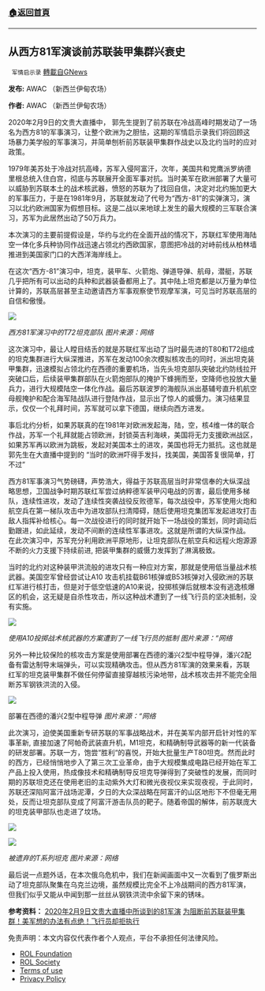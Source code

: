 ###  [:house:返回首頁](https://github.com/ourhimalayas/txt)
---


## 从西方81军演谈前苏联装甲集群兴衰史
` 军情启示录` [轉載自GNews](https://gnews.org/zh-hans/2045876/)

**发布:** AWAC （新西兰伊甸农场）

**作者:** AWAC （新西兰伊甸农场）

2020年2月9日的文贵大直播中， 郭先生提到了前苏联在冷战高峰时期发动了一场名为西方81的军事演习，让整个欧洲为之胆怯，这期的军情启示录我们将回顾这场暴力美学般的军事演习，并简单刨析前苏联装甲集群作战史以及北约当时的应对政策。

1979年美苏处于冷战对抗高峰，苏军入侵阿富汗，次年，美国共和党鹰派罗纳德里根总统入住白宫，彻底与苏联展开全面军事对抗。当时美军在欧洲部署了大量可以威胁到苏联本土的战术核武器，愤怒的苏联为了找回自信，决定对北约施加更大的军事压力，于是在1981年9月，苏联就发动了代号为“西方-81”的实弹演习，演习以北约欧洲国家为假想目标。这是二战以来地球上发生的最大规模的三军联合演习，苏军为此居然出动了50万兵力。

本次演习的主要前提假设是，华约与北约在全面开战的情况下，苏联红军使用海陆空一体化多兵种协同作战迅速占领北约西欧国家，意图把冷战的对峙前线从柏林墙推进到美国家门口的大西洋海岸线上。

在这次“西方-81”演习中，坦克，装甲车、火箭炮、弹道导弹、航母，潜艇，苏联几乎把所有可以出动的兵种和武器装备都用上了。其中陆上坦克都是以万量为单位计算的，苏联高层甚至主动邀请西方军事观察使节观摩军演，可见当时苏联高层的自信和傲慢。

![](https://assets.gnews.org/wp-content/uploads/2022/02/2-86.png)

*西方81军演习中的T72坦克部队*
*图片来源：网络*

这次演习中，最让人瞠目结舌的就是苏联红军出动了当时最先进的T80和T72组成的坦克集群进行大纵深推进，苏军在发动100余次模拟核攻击的同时，派出坦克装甲集群，迅速模拟占领北约在西德的重要机场，当先头坦克部队突破北约防线拉开突破口后，后续装甲集群部队在火箭炮部队的掩护下蜂拥而至，空降师也投放大量兵力，进行大规模陆空一体化作战。最后苏联波罗的海舰队派出基辅号直升机航空母舰掩护和配合海军陆战队进行登陆作战，显示出了惊人的威慑力。演习结果显示，仅仅一个礼拜时间，苏军就可以拿下德国，继续向西方进发。

事后北约分析，如果苏联真的在1981年对欧洲发起海，陆，空，核4维一体的联合作战，苏军一个礼拜就能占领欧洲，封锁英吉利海峡，美国将无力支援欧洲战区，如果苏军再以欧洲为跳板，发起对美国本土的进攻，美国也将无力抵抗。这也就是郭先生在大直播中提到的 “当时的欧洲吓得手发抖，找美国，美国答复很简单，打不过”

西方81军事演习气势磅礴，声势浩大，得益于苏联高层当时非常信奉的大纵深战略思想，卫国战争时期苏联红军尝过纳粹德军装甲闪电战的厉害，最后使用多梯队，连续性进攻，发动了连续性突袭战役反败德军，每次战役中，苏军使用火炮和航空兵在第一梯队攻击中为进攻部队扫清障碍，随后使用坦克集团军发起进攻打击敌人指挥补给核心。每一次战役进行的同时就开始下一场战役的策划，同时调动后勤跟进，如此延续，发动不间断的连续性军事进攻。这就是所谓的大纵深作战。 在此次演习中，苏军充分利用欧洲平原地形，让坦克部队在航空兵和远程火炮源源不断的火力支援下持续前进, 把装甲集群的威慑力发挥到了淋漓极致。

当时的北约对这种装甲洪流般的进攻只有一种应对方案，那就是使用低当量战术核武器。美国空军曾经尝试让A10 攻击机挂载B61核弹或B53核弹对入侵欧洲的苏联红军进行核打击，但是对于低空低速的A10来说，投掷核弹后就根本没有逃逸核爆区的机会，这无疑是自杀性攻击，所以这种战术遭到了一线飞行员的坚决抵制，没有实施。

![](https://assets.gnews.org/wp-content/uploads/2022/02/3-69.jpg)

*使用A10投掷战术核武器的方案遭到了一线飞行员的抵制*
*图片来源：“网络*

另外一种比较保险的核攻击方案是使用部署在西德的潘兴2型中程导弹，潘兴2配备有雷达制导末端弹头，可以实现精确攻击。但从西方81军演的效果来看，苏联红军的坦克装甲集群不做任何停留直接穿越核污染地带，战术核攻击并不能完全阻断苏军钢铁洪流的入侵。

![](https://assets.gnews.org/wp-content/uploads/2022/02/1-231.png)

部署在西德的潘兴2型中程导弹
*图片来源：“网络*

此次演习，迫使美国重新专研苏联的军事战略战术，并在美军内部开启针对性的军事革新, 直接加速了阿帕奇武装直升机，M1坦克，和精确制导武器等的新一代装备的研发部署。苏联一方，饱尝“胜利“的喜悦，开始大批量生产T80坦克。然而此时的西方，已经悄悄地步入了第三次工业革命，由于大规模集成电路已经开始在军工产品上投入使用，热成像技术和精确制导反坦克导弹得到了突破性的发展，而同时期的苏联坦克还在使用老旧的主动紫外大灯和微光夜视仪来实现夜视，于此同时，苏联还深陷阿富汗战场泥潭，夕日的大众深战略在阿富汗的山区地形下不但毫无用处，反而让坦克部队变成了阿富汗游击队员的靶子。随着帝国的解体，前苏联庞大的坦克装甲部队也走进了坟场。

![](https://assets.gnews.org/wp-content/uploads/2022/02/4-47.png)

![](https://assets.gnews.org/wp-content/uploads/2022/02/5-36.png)

*被遗弃的T系列坦克*
*图片来源：网络*

最后说一点题外话，在本次俄乌危机中，我们在新闻画面中又一次看到了俄罗斯出动了坦克部队聚集在乌克兰边境，虽然规模比完全不上冷战期间的西方81军演，但我们似乎又能从中闻到那一丝丝从钢铁洪流中余留下来的锈味。

**参考资料：**
[2020年2月9日文贵大直播中所谈到的81军演](https://www.gettr.com/post/puwc5ja6d3)
[为阻断前苏联装甲集群！美军想的办法有点绝！飞行员却拒执行](https://kknews.cc/military/g3k6nm8.html)

 

免责声明：本文内容仅代表作者个人观点，平台不承担任何法律风险。

- [ROL Foundation](https://rolfoundation.org/)
- [ROL Society](https://rolsociety.org/)
- [Terms of use](https://gnews.org/terms-of-use-3/)
- [Privacy Policy](https://gnews.org/privacy-policy/)
